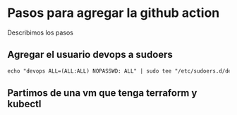 # Pasos para agregar la github action
Describimos los pasos

## Agregar el usuario devops a sudoers

```markdown
echo "devops ALL=(ALL:ALL) NOPASSWD: ALL" | sudo tee "/etc/sudoers.d/devops"
```

## Partimos de una vm que tenga terraform y kubectl



